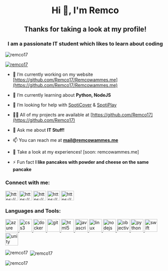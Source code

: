 <h1 align="center">Hi 👋, I'm Remco</h1>
<h2 align="center">Thanks for taking a look at my profile!</h2>
<h3 align="center">I am a passionate IT student which likes to learn about coding</h3>

<p align="left"> <img src="https://komarev.com/ghpvc/?username=remco17&label=Profile%20views&color=0e75b6&style=flat" alt="remco17" /> </p>

<p align="left"> <a href="https://github.com/ryo-ma/github-profile-trophy"><img src="https://github-profile-trophy.vercel.app/?username=remco17" alt="remco17" /></a> </p>

- 🔭 I’m currently working on my website [https://github.com/Remco17/Remcowammes.me](https://github.com/Remco17/Remcowammes.me)

- 🌱 I’m currently learning about **Python, NodeJS**

- 🤝 I’m looking for help with [SpotiCover](https://github.com/Remco17/SpotiCover) & [SpotiPlay](https://github.com/Remco17/SpotiPlay)

- 👨‍💻 All of my projects are available at [https://github.com/Remco17](https://github.com/Remco17)

- 💬 Ask me about **IT Stuff!**

- 📫 You can reach me at **mail@remcowammes.me**

- 📄 Take a look at my experiences! [soon: remcowammes.me]

- ⚡ Fun fact **I like pancakes with powder and cheese on the same pancake**

<h3 align="left">Connect with me:</h3>
<p align="left">
<a href="https://dev.to/https://dev.to/remco17" target="blank"><img align="center" src="https://cdn.jsdelivr.net/npm/simple-icons@3.0.1/icons/dev-dot-to.svg" alt="https://dev.to/remco17" height="30" width="40" /></a>
<a href="https://linkedin.com/in/https://www.linkedin.com/in/remcowammes/" target="blank"><img align="center" src="https://cdn.jsdelivr.net/npm/simple-icons@3.0.1/icons/linkedin.svg" alt="https://www.linkedin.com/in/remcowammes/" height="30" width="40" /></a>
<a href="https://instagram.com/https://www.instagram.com/remco.wammes/" target="blank"><img align="center" src="https://cdn.jsdelivr.net/npm/simple-icons@3.0.1/icons/instagram.svg" alt="https://www.instagram.com/remco.wammes/" height="30" width="40" /></a>
<a href="https://www.hackerrank.com/https://www.hackerrank.com/remco_wammes" target="blank"><img align="center" src="https://cdn.jsdelivr.net/npm/simple-icons@3.0.1/icons/hackerrank.svg" alt="https://www.hackerrank.com/remco_wammes" height="30" width="40" /></a>
<a href="https://www.hackerearth.com/https://www.hackerearth.com/@remco_wammes" target="blank"><img align="center" src="https://cdn.jsdelivr.net/npm/simple-icons@3.0.1/icons/hackerearth.svg" alt="https://www.hackerearth.com/@remco_wammes" height="30" width="40" /></a>
</p>

<h3 align="left">Languages and Tools:</h3>
<p align="left"> <a href="https://azure.microsoft.com/en-in/" target="_blank"> <img src="https://www.vectorlogo.zone/logos/microsoft_azure/microsoft_azure-icon.svg" alt="azure" width="40" height="40"/> </a> <a href="https://www.w3schools.com/css/" target="_blank"> <img src="https://devicons.github.io/devicon/devicon.git/icons/css3/css3-original-wordmark.svg" alt="css3" width="40" height="40"/> </a> <a href="https://www.docker.com/" target="_blank"> <img src="https://devicons.github.io/devicon/devicon.git/icons/docker/docker-original-wordmark.svg" alt="docker" width="40" height="40"/> </a> <a href="https://git-scm.com/" target="_blank"> <img src="https://www.vectorlogo.zone/logos/git-scm/git-scm-icon.svg" alt="git" width="40" height="40"/> </a> <a href="https://www.w3.org/html/" target="_blank"> <img src="https://devicons.github.io/devicon/devicon.git/icons/html5/html5-original-wordmark.svg" alt="html5" width="40" height="40"/> </a> <a href="https://developer.mozilla.org/en-US/docs/Web/JavaScript" target="_blank"> <img src="https://devicons.github.io/devicon/devicon.git/icons/javascript/javascript-original.svg" alt="javascript" width="40" height="40"/> </a> <a href="https://www.linux.org/" target="_blank"> <img src="https://devicons.github.io/devicon/devicon.git/icons/linux/linux-original.svg" alt="linux" width="40" height="40"/> </a> <a href="https://nodejs.org" target="_blank"> <img src="https://devicons.github.io/devicon/devicon.git/icons/nodejs/nodejs-original-wordmark.svg" alt="nodejs" width="40" height="40"/> </a> <a href="https://developer.apple.com/library/archive/documentation/Cocoa/Conceptual/ProgrammingWithObjectiveC/Introduction/Introduction.html" target="_blank"> <img src="https://www.vectorlogo.zone/logos/apple_objectivec/apple_objectivec-icon.svg" alt="objectivec" width="40" height="40"/> </a> <a href="https://www.python.org" target="_blank"> <img src="https://devicons.github.io/devicon/devicon.git/icons/python/python-original.svg" alt="python" width="40" height="40"/> </a> <a href="https://developer.apple.com/swift/" target="_blank"> <img src="https://devicons.github.io/devicon/devicon.git/icons/swift/swift-original-wordmark.svg" alt="swift" width="40" height="40"/> </a> <a href="https://unity.com/" target="_blank"> <img src="https://www.vectorlogo.zone/logos/unity3d/unity3d-icon.svg" alt="unity" width="40" height="40"/> </a> </p>

<p><img align="left" src="https://github-readme-stats.vercel.app/api/top-langs?username=remco17&show_icons=true&locale=en&layout=compact" alt="remco17" /></p>

<p>&nbsp;<img align="center" src="https://github-readme-stats.vercel.app/api?username=remco17&show_icons=true&locale=en" alt="remco17" /></p>

<p><img align="center" src="https://github-readme-streak-stats.herokuapp.com/?user=remco17&" alt="remco17" /></p>
